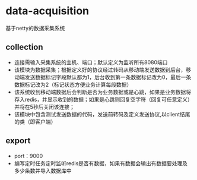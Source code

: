 # data-acquisition
基于netty的数据采集系统

## collection
* 连接需输入采集系统的主机、端口；默认定义为监听所有8080端口
* 该模块为数据采集；根据定义好的协议经过转码从移动端发送数据到后台，移动端发送数据标记字段默认都为1，后台收到第一条数据标记改为0，最后一条数据标记改为2（标记状态方便业务计算每段数据）
* 该系统收到移动端数据后会判断是否为业务数据或是心跳，如果是业务数据将存入redis，并显示收到的数据；如果是心跳则回复空字符（回复可任意定义）并将在5秒后关闭该连接；
* 该模块中包含测试发送数据的代码，发送前转码及定义发送协议,以client结尾的类（即客户端）
## export
* port：9000
* 编写定时任务定时监听redis是否有数据，如果有数据会输出有数据要处理及多少条数并导入数据库中
